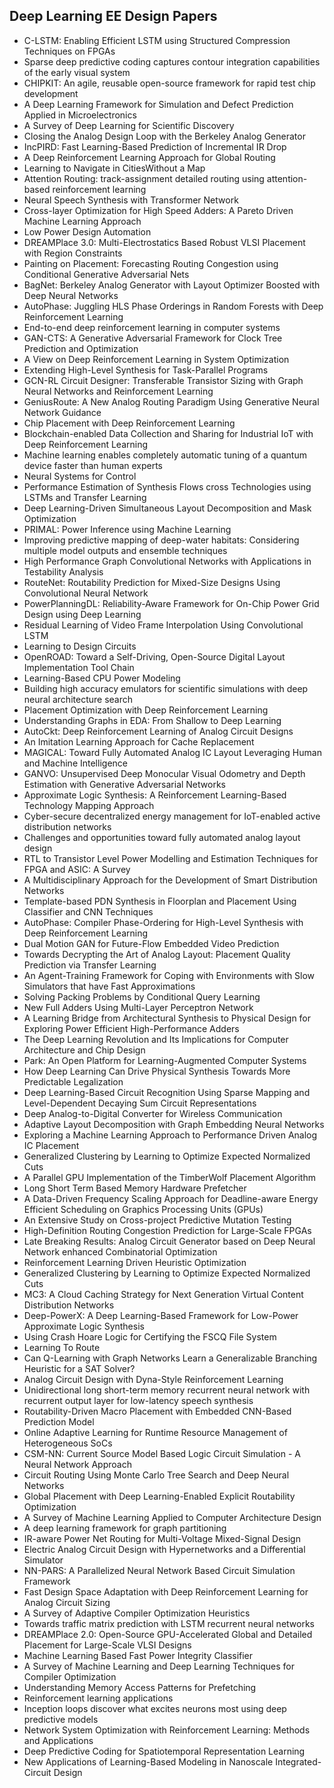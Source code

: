 <h2> Deep Learning EE Design Papers</h2>

<ul>

                             

 <li><a target="_blank" href="https://github.com/manjunath5496/Deep-Learning-EE-Design-Papers/blob/master/ee(1).pdf" style="text-decoration:none;">C-LSTM: Enabling Efficient LSTM using Structured Compression Techniques on FPGAs</a></li>

 <li><a target="_blank" href="https://github.com/manjunath5496/Deep-Learning-EE-Design-Papers/blob/master/ee(2).pdf" style="text-decoration:none;">Sparse deep predictive coding captures contour integration capabilities of the early visual system</a></li>

<li><a target="_blank" href="https://github.com/manjunath5496/Deep-Learning-EE-Design-Papers/blob/master/ee(3).pdf" style="text-decoration:none;">CHIPKIT: An agile, reusable open-source framework for rapid test chip development</a></li>
 <li><a target="_blank" href="https://github.com/manjunath5496/Deep-Learning-EE-Design-Papers/blob/master/ee(4).pdf" style="text-decoration:none;">A Deep Learning Framework for Simulation and Defect Prediction Applied in Microelectronics</a></li>                              
<li><a target="_blank" href="https://github.com/manjunath5496/Deep-Learning-EE-Design-Papers/blob/master/ee(5).pdf" style="text-decoration:none;">A Survey of Deep Learning for Scientific Discovery</a></li>
<li><a target="_blank" href="https://github.com/manjunath5496/Deep-Learning-EE-Design-Papers/blob/master/ee(6).pdf" style="text-decoration:none;">Closing the Analog Design Loop with the Berkeley Analog Generator</a></li>
 <li><a target="_blank" href="https://github.com/manjunath5496/Deep-Learning-EE-Design-Papers/blob/master/ee(7).pdf" style="text-decoration:none;">IncPIRD: Fast Learning-Based Prediction of Incremental IR Drop</a></li>

 <li><a target="_blank" href="https://github.com/manjunath5496/Deep-Learning-EE-Design-Papers/blob/master/ee(8).pdf" style="text-decoration:none;">A Deep Reinforcement Learning Approach for Global Routing</a></li>
   <li><a target="_blank" href="https://github.com/manjunath5496/Deep-Learning-EE-Design-Papers/blob/master/ee(9).pdf" style="text-decoration:none;">Learning to Navigate in CitiesWithout a Map</a></li>
  
   
 <li><a target="_blank" href="https://github.com/manjunath5496/Deep-Learning-EE-Design-Papers/blob/master/ee(10).pdf" style="text-decoration:none;">Attention Routing: track-assignment detailed routing using attention-based reinforcement learning </a></li>                              
<li><a target="_blank" href="https://github.com/manjunath5496/Deep-Learning-EE-Design-Papers/blob/master/ee(11).pdf" style="text-decoration:none;">Neural Speech Synthesis with Transformer Network</a></li>
<li><a target="_blank" href="https://github.com/manjunath5496/Deep-Learning-EE-Design-Papers/blob/master/ee(12).pdf" style="text-decoration:none;">Cross-layer Optimization for High Speed Adders: A Pareto Driven Machine Learning Approach</a></li>
<li><a target="_blank" href="https://github.com/manjunath5496/Deep-Learning-EE-Design-Papers/blob/master/ee(13).pdf" style="text-decoration:none;">Low Power Design Automation</a></li>

<li><a target="_blank" href="https://github.com/manjunath5496/Deep-Learning-EE-Design-Papers/blob/master/ee(14).pdf" style="text-decoration:none;">DREAMPlace 3.0: Multi-Electrostatics Based Robust VLSI Placement with Region Constraints</a></li>
                              
<li><a target="_blank" href="https://github.com/manjunath5496/Deep-Learning-EE-Design-Papers/blob/master/ee(15).pdf" style="text-decoration:none;">Painting on Placement: Forecasting Routing Congestion using Conditional Generative Adversarial Nets</a></li>

<li><a target="_blank" href="https://github.com/manjunath5496/Deep-Learning-EE-Design-Papers/blob/master/ee(16).pdf" style="text-decoration:none;">BagNet: Berkeley Analog Generator with Layout Optimizer Boosted with Deep Neural Networks</a></li>

  <li><a target="_blank" href="https://github.com/manjunath5496/Deep-Learning-EE-Design-Papers/blob/master/ee(17).pdf" style="text-decoration:none;">AutoPhase: Juggling HLS Phase Orderings in Random Forests with Deep Reinforcement Learning</a></li>   
  
<li><a target="_blank" href="https://github.com/manjunath5496/Deep-Learning-EE-Design-Papers/blob/master/ee(18).pdf" style="text-decoration:none;">End-to-end deep reinforcement
learning in computer systems</a></li> 

  
<li><a target="_blank" href="https://github.com/manjunath5496/Deep-Learning-EE-Design-Papers/blob/master/ee(19).pdf" style="text-decoration:none;">GAN-CTS: A Generative Adversarial Framework for Clock Tree Prediction and Optimization</a></li> 

<li><a target="_blank" href="https://github.com/manjunath5496/Deep-Learning-EE-Design-Papers/blob/master/ee(20).pdf" style="text-decoration:none;">A View on Deep Reinforcement Learning in System Optimization</a></li>

<li><a target="_blank" href="https://github.com/manjunath5496/Deep-Learning-EE-Design-Papers/blob/master/ee(21).pdf" style="text-decoration:none;">Extending High-Level Synthesis for Task-Parallel Programs</a></li>
<li><a target="_blank" href="https://github.com/manjunath5496/Deep-Learning-EE-Design-Papers/blob/master/ee(22).pdf" style="text-decoration:none;">GCN-RL Circuit Designer: Transferable Transistor Sizing with Graph Neural Networks and Reinforcement Learning</a></li> 
 <li><a target="_blank" href="https://github.com/manjunath5496/Deep-Learning-EE-Design-Papers/blob/master/ee(23).pdf" style="text-decoration:none;">GeniusRoute: A New Analog Routing Paradigm Using Generative Neural Network Guidance</a></li> 
 

   <li><a target="_blank" href="https://github.com/manjunath5496/Deep-Learning-EE-Design-Papers/blob/master/ee(24).pdf" style="text-decoration:none;">Chip Placement with Deep Reinforcement Learning</a></li>
 
   <li><a target="_blank" href="https://github.com/manjunath5496/Deep-Learning-EE-Design-Papers/blob/master/ee(25).pdf" style="text-decoration:none;">Blockchain-enabled Data Collection and Sharing for Industrial IoT with Deep Reinforcement Learning</a></li>                              
 <li><a target="_blank" href="https://github.com/manjunath5496/Deep-Learning-EE-Design-Papers/blob/master/ee(26).pdf" style="text-decoration:none;">Machine learning enables completely automatic tuning of a quantum device faster than human experts</a></li>
 <li><a target="_blank" href="https://github.com/manjunath5496/Deep-Learning-EE-Design-Papers/blob/master/ee(27).pdf" style="text-decoration:none;">Neural Systems for Control</a></li>
   
 
   <li><a target="_blank" href="https://github.com/manjunath5496/Deep-Learning-EE-Design-Papers/blob/master/ee(28).pdf" style="text-decoration:none;">Performance Estimation of Synthesis Flows cross Technologies using LSTMs and Transfer Learning</a></li>
 
   <li><a target="_blank" href="https://github.com/manjunath5496/Deep-Learning-EE-Design-Papers/blob/master/ee(29).pdf" style="text-decoration:none;">Deep Learning-Driven Simultaneous Layout Decomposition and Mask Optimization </a></li>                              

  <li><a target="_blank" href="https://github.com/manjunath5496/Deep-Learning-EE-Design-Papers/blob/master/ee(30).pdf" style="text-decoration:none;">PRIMAL: Power Inference using Machine Learning</a></li>
 
   <li><a target="_blank" href="https://github.com/manjunath5496/Deep-Learning-EE-Design-Papers/blob/master/ee(31).pdf" style="text-decoration:none;"> Improving predictive mapping of deep-water habitats: Considering multiple model outputs and ensemble techniques</a></li> 
    <li><a target="_blank" href="https://github.com/manjunath5496/Deep-Learning-EE-Design-Papers/blob/master/ee(32).pdf" style="text-decoration:none;">High Performance Graph Convolutional Networks with Applications in Testability Analysis</a></li> 

   <li><a target="_blank" href="https://github.com/manjunath5496/Deep-Learning-EE-Design-Papers/blob/master/ee(33).pdf" style="text-decoration:none;">RouteNet: Routability Prediction for Mixed-Size Designs Using Convolutional Neural Network</a></li>                              

  <li><a target="_blank" href="https://github.com/manjunath5496/Deep-Learning-EE-Design-Papers/blob/master/ee(34).pdf" style="text-decoration:none;">PowerPlanningDL: Reliability-Aware Framework for On-Chip Power Grid Design using Deep Learning</a></li> 
 
  <li><a target="_blank" href="https://github.com/manjunath5496/Deep-Learning-EE-Design-Papers/blob/master/ee(35).pdf" style="text-decoration:none;">Residual Learning of Video Frame Interpolation Using Convolutional LSTM</a></li> 

  <li><a target="_blank" href="https://github.com/manjunath5496/Deep-Learning-EE-Design-Papers/blob/master/ee(36).pdf" style="text-decoration:none;">Learning to Design Circuits</a></li> 
 
<li><a target="_blank" href="https://github.com/manjunath5496/Deep-Learning-EE-Design-Papers/blob/master/ee(37).pdf" style="text-decoration:none;">OpenROAD: Toward a Self-Driving, Open-Source Digital Layout Implementation Tool Chain</a></li>
 <li><a target="_blank" href="https://github.com/manjunath5496/Deep-Learning-EE-Design-Papers/blob/master/ee(38).pdf" style="text-decoration:none;">Learning-Based CPU Power Modeling</a></li>
<li><a target="_blank" href="https://github.com/manjunath5496/Deep-Learning-EE-Design-Papers/blob/master/ee(39).pdf" style="text-decoration:none;">Building high accuracy emulators for scientific simulations with deep neural architecture search</a></li>
 <li><a target="_blank" href="https://github.com/manjunath5496/Deep-Learning-EE-Design-Papers/blob/master/ee(40).pdf" style="text-decoration:none;">Placement Optimization with Deep Reinforcement Learning</a></li>                              
<li><a target="_blank" href="https://github.com/manjunath5496/Deep-Learning-EE-Design-Papers/blob/master/ee(41).pdf" style="text-decoration:none;">Understanding Graphs in EDA: From Shallow to Deep Learning</a></li>
<li><a target="_blank" href="https://github.com/manjunath5496/Deep-Learning-EE-Design-Papers/blob/master/ee(42).pdf" style="text-decoration:none;">AutoCkt: Deep Reinforcement Learning of Analog Circuit Designs</a></li>
 
  <li><a target="_blank" href="https://github.com/manjunath5496/Deep-Learning-EE-Design-Papers/blob/master/ee(43).pdf" style="text-decoration:none;">An Imitation Learning Approach for Cache Replacement</a></li>
 <li><a target="_blank" href="https://github.com/manjunath5496/Deep-Learning-EE-Design-Papers/blob/master/ee(44).pdf" style="text-decoration:none;">MAGICAL: Toward Fully Automated Analog IC Layout Leveraging Human and Machine Intelligence</a></li>
   <li><a target="_blank" href="https://github.com/manjunath5496/Deep-Learning-EE-Design-Papers/blob/master/ee(45).pdf" style="text-decoration:none;">GANVO: Unsupervised Deep Monocular Visual Odometry and Depth Estimation with Generative Adversarial Networks</a></li>  
   
<li><a target="_blank" href="https://github.com/manjunath5496/Deep-Learning-EE-Design-Papers/blob/master/ee(46).pdf" style="text-decoration:none;">Approximate Logic Synthesis: A Reinforcement Learning-Based Technology Mapping Approach</a></li> 
                             
<li><a target="_blank" href="https://github.com/manjunath5496/Deep-Learning-EE-Design-Papers/blob/master/ee(47).pdf" style="text-decoration:none;">Cyber-secure decentralized energy management for IoT-enabled active distribution networks</a></li>
<li><a target="_blank" href="https://github.com/manjunath5496/Deep-Learning-EE-Design-Papers/blob/master/ee(48).pdf" style="text-decoration:none;">Challenges and opportunities toward fully automated analog layout design</a></li>

<li><a target="_blank" href="https://github.com/manjunath5496/Deep-Learning-EE-Design-Papers/blob/master/ee(49).pdf" style="text-decoration:none;">RTL to Transistor Level Power Modelling and Estimation Techniques for FPGA and ASIC: A Survey</a></li>
                              
<li><a target="_blank" href="https://github.com/manjunath5496/Deep-Learning-EE-Design-Papers/blob/master/ee(50).pdf" style="text-decoration:none;">A Multidisciplinary Approach for the Development of Smart Distribution Networks</a></li>
<li><a target="_blank" href="https://github.com/manjunath5496/Deep-Learning-EE-Design-Papers/blob/master/ee(51).pdf" style="text-decoration:none;">Template-based PDN Synthesis in Floorplan and Placement Using Classifier and CNN Techniques</a></li>
<li><a target="_blank" href="https://github.com/manjunath5496/Deep-Learning-EE-Design-Papers/blob/master/ee(52).pdf" style="text-decoration:none;">AutoPhase: Compiler Phase-Ordering for High-Level Synthesis with Deep Reinforcement Learning</a></li>

<li><a target="_blank" href="https://github.com/manjunath5496/Deep-Learning-EE-Design-Papers/blob/master/ee(53).pdf" style="text-decoration:none;">Dual Motion GAN for Future-Flow Embedded Video Prediction</a></li>
 
<li><a target="_blank" href="https://github.com/manjunath5496/Deep-Learning-EE-Design-Papers/blob/master/ee(54).pdf" style="text-decoration:none;">Towards Decrypting the Art of Analog Layout: Placement Quality Prediction via Transfer Learning </a></li>

<li><a target="_blank" href="https://github.com/manjunath5496/Deep-Learning-EE-Design-Papers/blob/master/ee(55).pdf" style="text-decoration:none;">An Agent-Training Framework for Coping with Environments with Slow Simulators that have Fast Approximations</a></li>
 
  <li><a target="_blank" href="https://github.com/manjunath5496/Deep-Learning-EE-Design-Papers/blob/master/ee(56).pdf" style="text-decoration:none;">Solving Packing Problems by Conditional Query Learning </a></li>                              

  <li><a target="_blank" href="https://github.com/manjunath5496/Deep-Learning-EE-Design-Papers/blob/master/ee(57).pdf" style="text-decoration:none;">New Full Adders Using Multi-Layer Perceptron Network</a></li>
 
   <li><a target="_blank" href="https://github.com/manjunath5496/Deep-Learning-EE-Design-Papers/blob/master/ee(58).pdf" style="text-decoration:none;">A Learning Bridge from Architectural Synthesis to Physical Design for Exploring Power Efficient High-Performance Adders</a></li>
    <li><a target="_blank" href="https://github.com/manjunath5496/Deep-Learning-EE-Design-Papers/blob/master/ee(59).pdf" style="text-decoration:none;">The Deep Learning Revolution and Its Implications for Computer Architecture and Chip Design</a></li>
 
  <li><a target="_blank" href="https://github.com/manjunath5496/Deep-Learning-EE-Design-Papers/blob/master/ee(60).pdf" style="text-decoration:none;">Park: An Open Platform for Learning-Augmented Computer Systems </a></li>
 
   <li><a target="_blank" href="https://github.com/manjunath5496/Deep-Learning-EE-Design-Papers/blob/master/ee(61).pdf" style="text-decoration:none;">How Deep Learning Can Drive Physical Synthesis Towards More Predictable Legalization</a></li>
 
   <li><a target="_blank" href="https://github.com/manjunath5496/Deep-Learning-EE-Design-Papers/blob/master/ee(62).pdf" style="text-decoration:none;">Deep Learning-Based Circuit Recognition Using Sparse Mapping and Level-Dependent Decaying Sum Circuit Representations</a></li>
 
   <li><a target="_blank" href="https://github.com/manjunath5496/Deep-Learning-EE-Design-Papers/blob/master/ee(63).pdf" style="text-decoration:none;">Deep Analog-to-Digital Converter for Wireless Communication</a></li>                              

  <li><a target="_blank" href="https://github.com/manjunath5496/Deep-Learning-EE-Design-Papers/blob/master/ee(64).pdf" style="text-decoration:none;">Adaptive Layout Decomposition with Graph Embedding Neural Networks</a></li>
 
   <li><a target="_blank" href="https://github.com/manjunath5496/Deep-Learning-EE-Design-Papers/blob/master/ee(65).pdf" style="text-decoration:none;">Exploring a Machine Learning Approach to Performance Driven Analog IC Placement</a></li> 

   <li><a target="_blank" href="https://github.com/manjunath5496/Deep-Learning-EE-Design-Papers/blob/master/ee(66).pdf" style="text-decoration:none;">Generalized Clustering by Learning to Optimize Expected Normalized Cuts</a></li> 
 
   <li><a target="_blank" href="https://github.com/manjunath5496/Deep-Learning-EE-Design-Papers/blob/master/ee(67).pdf" style="text-decoration:none;">A Parallel GPU Implementation of the TimberWolf Placement Algorithm</a></li>                              

  <li><a target="_blank" href="https://github.com/manjunath5496/Deep-Learning-EE-Design-Papers/blob/master/ee(68).pdf" style="text-decoration:none;">Long Short Term Based Memory Hardware Prefetcher</a></li> 
 
  
   <li><a target="_blank" href="https://github.com/manjunath5496/Deep-Learning-EE-Design-Papers/blob/master/ee(69).pdf" style="text-decoration:none;">A Data-Driven Frequency Scaling Approach for Deadline-aware Energy Efficient Scheduling on Graphics Processing Units (GPUs)</a></li>                              

  <li><a target="_blank" href="https://github.com/manjunath5496/Deep-Learning-EE-Design-Papers/blob/master/ee(70).pdf" style="text-decoration:none;">An Extensive Study on Cross-project Predictive Mutation Testing</a></li> 
  
 
 <li><a target="_blank" href="https://github.com/manjunath5496/Deep-Learning-EE-Design-Papers/blob/master/ee(71).pdf" style="text-decoration:none;">High-Definition Routing Congestion Prediction for Large-Scale FPGAs</a></li>
 
 <li><a target="_blank" href="https://github.com/manjunath5496/Deep-Learning-EE-Design-Papers/blob/master/ee(72).pdf" style="text-decoration:none;">Late Breaking Results: Analog Circuit Generator based on Deep Neural Network enhanced Combinatorial Optimization</a></li> 
 
 
 <li><a target="_blank" href="https://github.com/manjunath5496/Deep-Learning-EE-Design-Papers/blob/master/ee(73).pdf" style="text-decoration:none;">Reinforcement Learning Driven Heuristic Optimization</a></li>
  <li><a target="_blank" href="https://github.com/manjunath5496/Deep-Learning-EE-Design-Papers/blob/master/ee(74).pdf" style="text-decoration:none;">Generalized Clustering by Learning to Optimize Expected Normalized Cuts</a></li>
    <li><a target="_blank" href="https://github.com/manjunath5496/Deep-Learning-EE-Design-Papers/blob/master/ee(75).pdf" style="text-decoration:none;">MC3: A Cloud Caching Strategy for Next Generation Virtual Content Distribution Networks</a></li>                        
<li><a target="_blank" href="https://github.com/manjunath5496/Deep-Learning-EE-Design-Papers/blob/master/ee(76).pdf" style="text-decoration:none;">Deep-PowerX: A Deep Learning-Based Framework for Low-Power Approximate Logic Synthesis</a></li>

 <li><a target="_blank" href="https://github.com/manjunath5496/Deep-Learning-EE-Design-Papers/blob/master/ee(77).pdf" style="text-decoration:none;">Using Crash Hoare Logic for Certifying the FSCQ File System</a></li> 
 
 
 <li><a target="_blank" href="https://github.com/manjunath5496/Deep-Learning-EE-Design-Papers/blob/master/ee(78).pdf" style="text-decoration:none;">Learning To Route</a></li>
  <li><a target="_blank" href="https://github.com/manjunath5496/Deep-Learning-EE-Design-Papers/blob/master/ee(79).pdf" style="text-decoration:none;">Can Q-Learning with Graph Networks Learn a Generalizable Branching Heuristic for a SAT Solver?</a></li>


 <li><a target="_blank" href="https://github.com/manjunath5496/Deep-Learning-EE-Design-Papers/blob/master/ee(80).pdf" style="text-decoration:none;">Analog Circuit Design with Dyna-Style Reinforcement Learning</a></li> 
 
 
 <li><a target="_blank" href="https://github.com/manjunath5496/Deep-Learning-EE-Design-Papers/blob/master/ee(81).pdf" style="text-decoration:none;">Unidirectional long short-term memory recurrent neural network with recurrent output layer for low-latency speech synthesis</a></li>
  <li><a target="_blank" href="https://github.com/manjunath5496/Deep-Learning-EE-Design-Papers/blob/master/ee(82).pdf" style="text-decoration:none;">Routability-Driven Macro Placement with Embedded CNN-Based Prediction Model</a></li>

 <li><a target="_blank" href="https://github.com/manjunath5496/Deep-Learning-EE-Design-Papers/blob/master/ee(83).pdf" style="text-decoration:none;">Online Adaptive Learning for Runtime Resource Management of Heterogeneous SoCs</a></li>
  <li><a target="_blank" href="https://github.com/manjunath5496/Deep-Learning-EE-Design-Papers/blob/master/ee(84).pdf" style="text-decoration:none;">CSM-NN: Current Source Model Based Logic Circuit Simulation - A Neural Network Approach</a></li>

 <li><a target="_blank" href="https://github.com/manjunath5496/Deep-Learning-EE-Design-Papers/blob/master/ee(85).pdf" style="text-decoration:none;">Circuit Routing Using Monte Carlo Tree Search and Deep Neural Networks</a></li>
  <li><a target="_blank" href="https://github.com/manjunath5496/Deep-Learning-EE-Design-Papers/blob/master/ee(86).pdf" style="text-decoration:none;">Global Placement with Deep Learning-Enabled Explicit Routability Optimization</a></li>

 <li><a target="_blank" href="https://github.com/manjunath5496/Deep-Learning-EE-Design-Papers/blob/master/ee(87).pdf" style="text-decoration:none;">A Survey of Machine Learning Applied to Computer Architecture Design</a></li>
  <li><a target="_blank" href="https://github.com/manjunath5496/Deep-Learning-EE-Design-Papers/blob/master/ee(88).pdf" style="text-decoration:none;">A deep learning framework for graph partitioning</a></li>
  <li><a target="_blank" href="https://github.com/manjunath5496/Deep-Learning-EE-Design-Papers/blob/master/ee(89).pdf" style="text-decoration:none;">IR-aware Power Net Routing for Multi-Voltage Mixed-Signal Design</a></li>
  
  
  <li><a target="_blank" href="https://github.com/manjunath5496/Deep-Learning-EE-Design-Papers/blob/master/ee(90).pdf" style="text-decoration:none;"> Electric Analog Circuit Design with Hypernetworks and a Differential Simulator</a></li>
  <li><a target="_blank" href="https://github.com/manjunath5496/Deep-Learning-EE-Design-Papers/blob/master/ee(91).pdf" style="text-decoration:none;">NN-PARS: A Parallelized Neural Network Based Circuit Simulation Framework</a></li>

 <li><a target="_blank" href="https://github.com/manjunath5496/Deep-Learning-EE-Design-Papers/blob/master/ee(92).pdf" style="text-decoration:none;">Fast Design Space Adaptation with Deep Reinforcement Learning for Analog Circuit Sizing</a></li>
  <li><a target="_blank" href="https://github.com/manjunath5496/Deep-Learning-EE-Design-Papers/blob/master/ee(93).pdf" style="text-decoration:none;"> A Survey of Adaptive Compiler Optimization Heuristics</a></li>
  <li><a target="_blank" href="https://github.com/manjunath5496/Deep-Learning-EE-Design-Papers/blob/master/ee(94).pdf" style="text-decoration:none;">Towards traffic matrix prediction with LSTM recurrent neural networks</a></li> 
  
   <li><a target="_blank" href="https://github.com/manjunath5496/Deep-Learning-EE-Design-Papers/blob/master/ee(95).pdf" style="text-decoration:none;">DREAMPlace 2.0: Open-Source GPU-Accelerated Global and Detailed Placement for Large-Scale VLSI Designs</a></li>  
  
<li><a target="_blank" href="https://github.com/manjunath5496/Deep-Learning-EE-Design-Papers/blob/master/ee(96).pdf" style="text-decoration:none;">Machine Learning Based Fast
Power Integrity Classifier</a></li> 
  
  
<li><a target="_blank" href="https://github.com/manjunath5496/Deep-Learning-EE-Design-Papers/blob/master/ee(97).pdf" style="text-decoration:none;">A Survey of Machine Learning and Deep Learning Techniques for Compiler Optimization</a></li>


 <li><a target="_blank" href="https://github.com/manjunath5496/Deep-Learning-EE-Design-Papers/blob/master/ee(98).pdf" style="text-decoration:none;">Understanding Memory Access Patterns for Prefetching</a></li> 
  
   <li><a target="_blank" href="https://github.com/manjunath5496/Deep-Learning-EE-Design-Papers/blob/master/ee(99).pdf" style="text-decoration:none;">Reinforcement learning applications</a></li>  
  
<li><a target="_blank" href="https://github.com/manjunath5496/Deep-Learning-EE-Design-Papers/blob/master/ee(100).pdf" style="text-decoration:none;">Inception loops discover what excites neurons most using deep predictive models</a></li>  
  
 <li><a target="_blank" href="https://github.com/manjunath5496/Deep-Learning-EE-Design-Papers/blob/master/ee(101).pdf" style="text-decoration:none;">Network System Optimization with Reinforcement Learning: Methods and Applications</a></li> 
  
   <li><a target="_blank" href="https://github.com/manjunath5496/Deep-Learning-EE-Design-Papers/blob/master/ee(102).pdf" style="text-decoration:none;">Deep Predictive Coding for Spatiotemporal Representation Learning</a></li> 
  
   
 <li><a target="_blank" href="https://github.com/manjunath5496/Deep-Learning-EE-Design-Papers/blob/master/ee(103).pdf" style="text-decoration:none;">New Applications of Learning-Based Modeling in Nanoscale Integrated-Circuit Design </a></li> 
  
   </ul>
  
  
